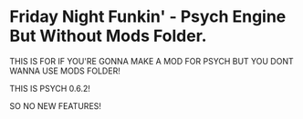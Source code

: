 # Friday Night Funkin' - Psych Engine But Without Mods Folder.

THIS IS FOR IF YOU'RE GONNA MAKE A MOD FOR PSYCH BUT YOU DONT WANNA USE MODS FOLDER!

THIS IS PSYCH 0.6.2!

SO NO NEW FEATURES!